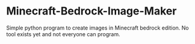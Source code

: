 # Minecraft-Bedrock-Image-Maker
Simple python program to create images in Minecraft bedrock edition. No tool exists yet and not everyone can program. 

